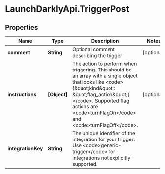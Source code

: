 # LaunchDarklyApi.TriggerPost

## Properties

Name | Type | Description | Notes
------------ | ------------- | ------------- | -------------
**comment** | **String** | Optional comment describing the trigger | [optional] 
**instructions** | **[Object]** | The action to perform when triggering. This should be an array with a single object that looks like &lt;code&gt;{\&quot;kind\&quot;: \&quot;flag_action\&quot;}&lt;/code&gt;. Supported flag actions are &lt;code&gt;turnFlagOn&lt;/code&gt; and &lt;code&gt;turnFlagOff&lt;/code&gt;. | [optional] 
**integrationKey** | **String** | The unique identifier of the integration for your trigger. Use &lt;code&gt;generic-trigger&lt;/code&gt; for integrations not explicitly supported. | 


